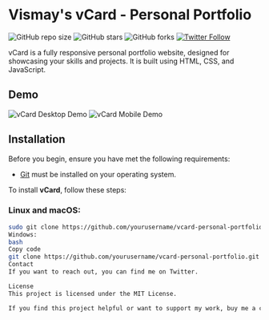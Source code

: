 # Vismay's vCard - Personal Portfolio

![GitHub repo size](https://img.shields.io/github/repo-size/yourusername/vcard-personal-portfolio)
![GitHub stars](https://img.shields.io/github/stars/yourusername/vcard-personal-portfolio?style=social)
![GitHub forks](https://img.shields.io/github/forks/yourusername/vcard-personal-portfolio?style=social)
[![Twitter Follow](https://img.shields.io/twitter/follow/yourtwitterhandle?style=social)](https://twitter.com/intent/follow?screen_name=yourtwitterhandle)

vCard is a fully responsive personal portfolio website, designed for showcasing your skills and projects. It is built using HTML, CSS, and JavaScript.

## Demo

![vCard Desktop Demo](./website-demo-image/desktop.png "Desktop Demo")
![vCard Mobile Demo](./website-demo-image/mobile.png "Mobile Demo")

## Installation

Before you begin, ensure you have met the following requirements:

- [Git](https://git-scm.com/downloads) must be installed on your operating system.

To install **vCard**, follow these steps:

### Linux and macOS:

```bash
sudo git clone https://github.com/yourusername/vcard-personal-portfolio.git
Windows:
bash
Copy code
git clone https://github.com/yourusername/vcard-personal-portfolio.git
Contact
If you want to reach out, you can find me on Twitter.

License
This project is licensed under the MIT License.

If you find this project helpful or want to support my work, buy me a coffee.